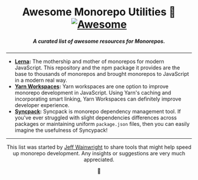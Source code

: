 <h1 align="center">Awesome Monorepo Utilities 🧱<a href="https://github.com/sindresorhus/awesome"><img alt="Awesome" src="https://cdn.rawgit.com/sindresorhus/awesome/d7305f38d29fed78fa85652e3a63e154dd8e8829/media/badge.svg" /></a></h1>
<h5 align="center">A curated list of awesome resources for Monorepos.</h5>

---

- **[Lerna](https://lerna.js.org/):** The mothership and mother of monorepos for modern JavaScript. This repository and the npm package it provides are the base to thousands of monorepos and brought monorepos to JavaScript in a modern real way.
- **[Yarn Workspaces](https://classic.yarnpkg.com/en/docs/workspaces/):** Yarn workspaces are one option to improve monorepo development in JavaScript. Using Yarn's caching and incorporating smart linking, Yarn Workspaces can definitely improve developer experience.
- **[Syncpack](https://github.com/JamieMason/syncpack):** Syncpack is monorepo dependency management tool. If you've ever struggled with slight dependencies differences across packages or maintaining uniform `package.json` files, then you can easily imagine the usefulness of Syncypack!


---

<p align="center">This list was started by <a href="https://github.com/yowainwright">Jeff Wainwright</a> to share tools that might help speed up monorepo development. Any insights or suggestions are very much appreciated.</p>

<p align="center">🧱</p>
